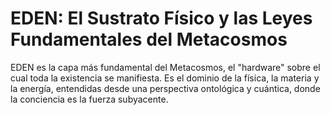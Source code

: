 # EDEN: El Sustrato Físico y las Leyes Fundamentales del Metacosmos

EDEN es la capa más fundamental del Metacosmos, el "hardware" sobre el cual toda la existencia se manifiesta. Es el dominio de la física, la materia y la energía, entendidas desde una perspectiva ontológica y cuántica, donde la conciencia es la fuerza subyacente.
